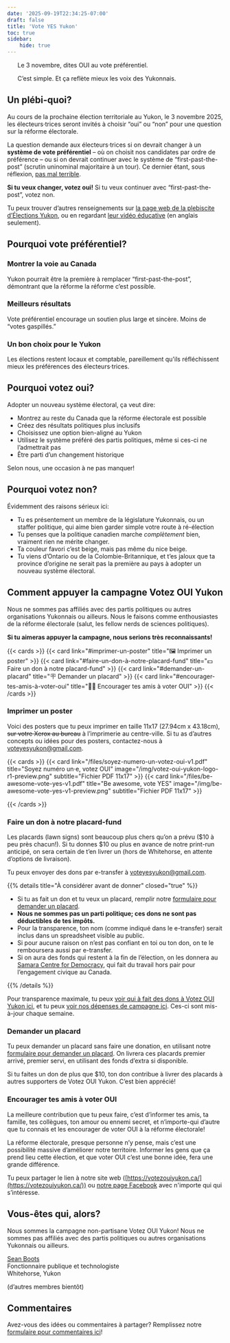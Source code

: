```yaml
---
date: '2025-09-19T22:34:25-07:00'
draft: false
title: 'Vote YES Yukon'
toc: true
sidebar: 
    hide: true
---
```


<p class="homepage-subheading hx:font-medium" style="padding-left: 1.5rem;">Le 3 novembre, dites <span class="hx:font-semibold">OUI</span> au vote préférentiel.</p>

<p class="homepage-subheading hx:font-medium" style="padding-left: 1.5rem; padding-top: 0;margin-top: 0.5rem;">C’est simple. Et ça reflète mieux les voix des Yukonnais.</p>


## Un plébi-quoi?

Au cours de la prochaine élection territoriale au Yukon, le 3 novembre 2025, les électeurs·trices seront invités à choisir “oui” ou “non” pour une question sur la réforme électorale.

La question demande aux électeurs·trices si on devrait changer à un **système de vote préférentiel** – où on choisit nos candidates par ordre de préférence – ou si on devrait continuer avec le système de “first-past-the-post” (scrutin uninominal majoritaire à un tour). Ce dernier étant, sous réflexion, [pas mal terrible](https://sboots.ca/2025/08/20/in-support-of-the-yukon-electoral-reform-plebiscite/#what-s-happening).

**Si tu veux changer, votez oui!** Si tu veux continuer avec “first-past-the-post”, votez non.

Tu peux trouver d’autres renseignements sur [la page web de la plebiscite d’Élections Yukon](https://electionsyukon.ca/fr/plebiscite-novembre-2025), ou en regardant [leur vidéo éducative](https://www.youtube.com/watch?v=NjM1tPb4wAI) (en anglais seulement).

## Pourquoi vote préférentiel?

<div class="hextra-cards hx:gap-4 hx:grid" style="--hextra-cards-grid-cols: 3">
    <div class="hx:flex hx:flex-col hx:justify-start">
        <h3>Montrer la voie au Canada</h3>
        <p>Yukon pourrait être la première à remplacer “first-past-the-post”, démontrant que la réforme la réforme c’est possible.</p>
    </div>
    <div class="hx:flex hx:flex-col hx:justify-start">
        <h3>Meilleurs résultats</h3>
        <p>Vote préférentiel encourage un soutien plus large et sincère</a>. Moins de “votes gaspillés.”</p>
    </div>
    <div class="hx:flex hx:flex-col hx:justify-start">
        <h3>Un bon choix pour le Yukon</h3>
        <p>Les élections restent locaux et comptable, pareillement qu'ils réfléchissent mieux les préférences des électeurs·trices.</p>
    </div>
</div>

##  Pourquoi votez oui?

Adopter un nouveau système électoral, ça veut dire:

* Montrez au reste du Canada que la réforme électorale est possible
* Créez des résultats politiques plus inclusifs
* Choisissez une option bien-aligné au Yukon
* Utilisez le système préféré des partis politiques, même si ces-ci ne l’admettrait pas
* Être parti d’un changement historique 

Selon nous, une occasion à ne pas manquer!

## Pourquoi votez non?

Évidemment des raisons sérieux ici:

* Tu es présentement un membre de la législature Yukonnais, ou un staffer politique, qui aime bien garder simple votre route à ré-élection
* Tu penses que la politique canadien marche *complètement* bien, vraiment rien ne mérite changer.
* Ta couleur favori c’est beige, mais pas même du nice beige.
* Tu viens d’Ontario ou de la Colombie-Britannique, et t’es jaloux que ta province d’origine ne serait pas la première au pays à adopter un nouveau système électoral.

## Comment appuyer la campagne Votez OUI Yukon

Nous ne sommes pas affiliés avec des partis politiques ou autres organisations Yukonnais ou ailleurs. Nous le faisons comme enthousiastes de la réforme électorale (salut, les fellow nerds de sciences politiques).

**Si tu aimeras appuyer la campagne, nous serions très reconnaissants!**

{{< cards >}}
  {{< card link="#imprimer-un-poster" title="🖼️ Imprimer un poster" >}}
  {{< card link="#faire-un-don-à-notre-placard-fund" title="💵 Faire un don à notre placard-fund" >}}
  {{< card link="#demander-un-placard" title="🪧 Demander un placard" >}}
  {{< card link="#encourager-tes-amis-à-voter-oui" title="🧑‍⚕️ Encourager tes amis à voter OUI" >}}
{{< /cards >}}

### Imprimer un poster

Voici des posters que tu peux imprimer en taille 11x17 (27.94cm x 43.18cm), ~~sur votre Xerox au bureau~~ à l’imprimerie au centre-ville. Si tu as d’autres concepts ou idées pour des posters, contactez-nous à [voteyesyukon@gmail.com](mailto:voteyesyukon@gmail.com). 

{{< cards >}}
  {{< card link="/files/soyez-numero-un-votez-oui-v1.pdf" title="Soyez numéro un·e, votez OUI" image="/img/votez-oui-yukon-logo-r1-preview.png" subtitle="Fichier PDF 11x17" >}}
  {{< card link="/files/be-awesome-vote-yes-v1.pdf" title="Be awesome, vote YES" image="/img/be-awesome-vote-yes-v1-preview.png" subtitle="Fichier PDF 11x17" >}}

{{< /cards >}}

### Faire un don à notre placard-fund

Les placards (lawn signs) sont beaucoup plus chers qu’on a prévu ($10 à peu près chacun!). Si tu donnes $10 ou plus en avance de notre print-run anticipé, on sera certain de t’en livrer un (hors de Whitehorse, en attente d’options de livraison).

Tu peux envoyer des dons par e-transfer à [voteyesyukon@gmail.com](mailto:voteyesyukon@gmail.com).

{{% details title="À considérer avant de donner" closed="true" %}}

* Si tu as fait un don et tu veux un placard, remplir notre [formulaire pour demander un placard](https://docs.google.com/forms/d/e/1FAIpQLSf1jKx05-ghA6poH4wGJEkvxW8S_Nv_VxNTBCjOO2S08HEaKg/viewform).
* **Nous ne sommes pas un parti politique; ces dons ne sont pas déductibles de tes impôts.**
* Pour la transparence, ton nom (comme indiqué dans le e-transfer) serait inclus dans un spreadsheet visible au public.
* Si pour aucune raison on n’est pas confiant en toi ou ton don, on te le remboursera aussi par e-transfer.
* Si on aura des fonds qui restent à la fin de l’élection, on les donnera au [Samara Centre for Democracy](https://www.samaracentre.ca/), qui fait du travail hors pair pour l’engagement civique au Canada.

{{% /details %}}

Pour transparence maximale, tu peux [voir qui à fait des dons à Votez OUI Yukon ici](https://docs.google.com/spreadsheets/d/1Mtn_kpjpEA1xQZQqOIpuioOM1rSHYLSdAktMv8x6I0Y/edit), et tu peux [voir nos dépenses de campagne ici](https://docs.google.com/spreadsheets/d/1CsQ8GDYejsV0yfmII71SvGTCWfcaYarltdghoqC-luI/edit). Ces-ci sont mis-à-jour chaque semaine.

### Demander un placard

Tu peux demander un placard sans faire une donation, en utilisant notre [formulaire pour demander un placard](https://docs.google.com/forms/d/e/1FAIpQLSf1jKx05-ghA6poH4wGJEkvxW8S_Nv_VxNTBCjOO2S08HEaKg/viewform). On livrera ces placards premier arrivé, premier servi, en utilisant des fonds d’extra si disponible. 

Si tu faites un don de plus que $10, ton don contribue à livrer des placards à autres supporters de Votez OUI Yukon. C’est bien apprécié!


### Encourager tes amis à voter OUI

La meilleure contribution que tu peux faire, c’est d’informer tes amis, ta famille, tes collègues, ton amour ou ennemi secret, et n’importe-qui d’autre que tu connais et les encourager de voter OUI à la réforme électorale!

La réforme électorale, presque personne n’y pense, mais c’est une possibilité massive d’améliorer notre territoire. Informer les gens que ça prend lieu cette élection, et que voter OUI c’est une bonne idée, fera une grande différence. 

Tu peux partager le lien à notre site web ([https://votezouiyukon.ca/](https://votezouiyukon.ca/)) ou [notre page Facebook](https://www.facebook.com/people/Vote-Yes-Yukon-Votez-oui-Yukon/61581300344433/) avec n'importe qui qui s’intéresse.


## Vous-êtes qui, alors?

Nous sommes la campagne non-partisane Votez OUI Yukon! Nous ne sommes pas affiliés avec des partis politiques ou autres organisations Yukonnais ou ailleurs.

[Sean Boots](https://sboots.ca/) \
Fonctionnaire publique et technologiste \
Whitehorse, Yukon

(d’autres membres bientôt)

## Commentaires

Avez-vous des idées ou commentaires à partager? Remplissez notre [formulaire pour commentaires ici](https://docs.google.com/forms/d/e/1FAIpQLScqC2GCTadZhqlCTwBrcGJER887tsgkKVk1iOkudofPyoCtBQ/viewform)!
